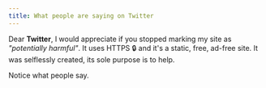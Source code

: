 ```yaml
---
title: What people are saying on Twitter
---
```


Dear **Twitter**, I would appreciate if you stopped marking my site as _"potentially harmful"_. It uses HTTPS 🔒 and it's a static, free, ad-free site. It was selflessly created, its sole purpose is to help.

Notice what people say.
